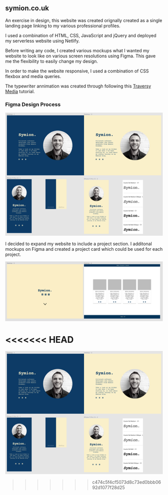 ## symion.co.uk

An exercise in design, this website was created orignally created as a single landing page linking to my various professional profiles. 

I used a combination of HTML, CSS, JavaScript and jQuery and deployed my serverless website using Netlify. 

Before writing any code, I created various mockups what I wanted my website to look like on various screen resolutions using Figma. This gave me the flexibility to easily change my design. 

In order to make the website responsive, I used a combination of CSS flexbox and media queries.

The typewriter annimation was created through following this [Traversy Media](https://www.youtube.com/watch?v=POX3dT-pB4E&ab_channel=TraversyMedia) tutorial.

### Figma Design Process
![Figma](./public/figma.png)

I decided to expand my website to include a project section. I additonal mockups on Figma and created a project card which could be used for each project. 

![Figma2](./public/figma2.png)

<<<<<<< HEAD
=======
![Figma](./public/figma.png)
>>>>>>> c474c5f4cf5073d8c73ed0bbb0692d1077f28d25
